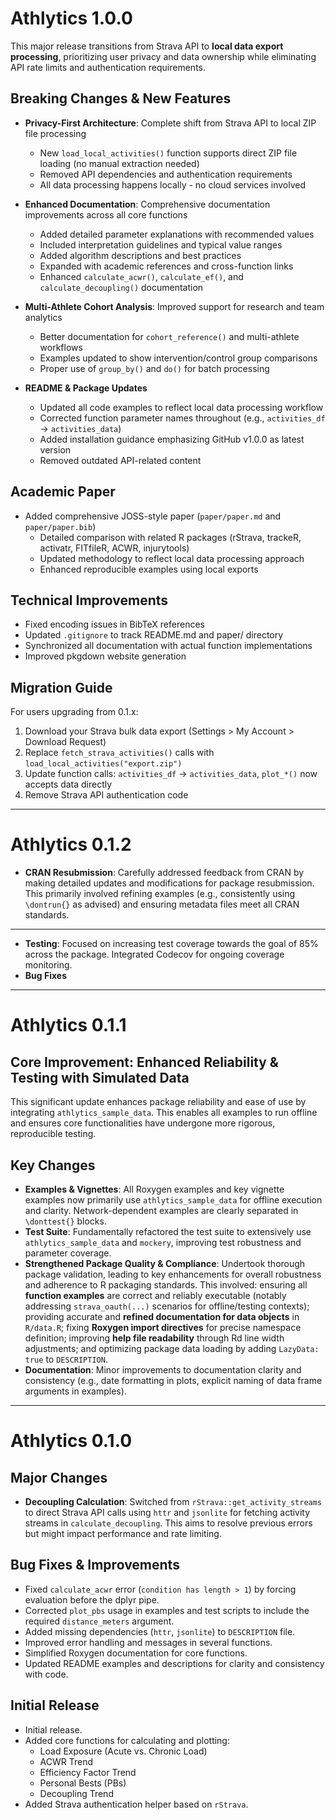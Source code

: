 ﻿# Athlytics 1.0.0

This major release transitions from Strava API to **local data export processing**, prioritizing user privacy and data ownership while eliminating API rate limits and authentication requirements.

## Breaking Changes & New Features

* **Privacy-First Architecture**: Complete shift from Strava API to local ZIP file processing
  - New `load_local_activities()` function supports direct ZIP file loading (no manual extraction needed)
  - Removed API dependencies and authentication requirements
  - All data processing happens locally - no cloud services involved
  
* **Enhanced Documentation**: Comprehensive documentation improvements across all core functions
  - Added detailed parameter explanations with recommended values
  - Included interpretation guidelines and typical value ranges
  - Added algorithm descriptions and best practices
  - Expanded with academic references and cross-function links
  - Enhanced `calculate_acwr()`, `calculate_ef()`, and `calculate_decoupling()` documentation

* **Multi-Athlete Cohort Analysis**: Improved support for research and team analytics
  - Better documentation for `cohort_reference()` and multi-athlete workflows
  - Examples updated to show intervention/control group comparisons
  - Proper use of `group_by()` and `do()` for batch processing

* **README & Package Updates**
  - Updated all code examples to reflect local data processing workflow
  - Corrected function parameter names throughout (e.g., `activities_df` → `activities_data`)
  - Added installation guidance emphasizing GitHub v1.0.0 as latest version
  - Removed outdated API-related content

## Academic Paper

* Added comprehensive JOSS-style paper (`paper/paper.md` and `paper/paper.bib`)
  - Detailed comparison with related R packages (rStrava, trackeR, activatr, FITfileR, ACWR, injurytools)
  - Updated methodology to reflect local data processing approach
  - Enhanced reproducible examples using local exports

## Technical Improvements

* Fixed encoding issues in BibTeX references
* Updated `.gitignore` to track README.md and paper/ directory
* Synchronized all documentation with actual function implementations
* Improved pkgdown website generation

## Migration Guide

For users upgrading from 0.1.x:

1. Download your Strava bulk data export (Settings > My Account > Download Request)
2. Replace `fetch_strava_activities()` calls with `load_local_activities("export.zip")`
3. Update function calls: `activities_df` → `activities_data`, `plot_*()` now accepts data directly
4. Remove Strava API authentication code

---

# Athlytics 0.1.2

*   **CRAN Resubmission**: Carefully addressed feedback from CRAN by making detailed updates and modifications for package resubmission. This primarily involved refining examples (e.g., consistently using `\dontrun{}` as advised) and ensuring metadata files meet all CRAN standards.

---

*   **Testing**: Focused on increasing test coverage towards the goal of 85% across the package. Integrated Codecov for ongoing coverage monitoring.
*   **Bug Fixes**

---

# Athlytics 0.1.1

## Core Improvement: Enhanced Reliability & Testing with Simulated Data

This significant update enhances package reliability and ease of use by integrating `athlytics_sample_data`. This enables all examples to run offline and ensures core functionalities have undergone more rigorous, reproducible testing.

## Key Changes

*   **Examples & Vignettes**: All Roxygen examples and key vignette examples now primarily use `athlytics_sample_data` for offline execution and clarity. Network-dependent examples are clearly separated in `\donttest{}` blocks.
*   **Test Suite**: Fundamentally refactored the test suite to extensively use `athlytics_sample_data` and `mockery`, improving test robustness and parameter coverage.
*   **Strengthened Package Quality & Compliance**: Undertook thorough package validation, leading to key enhancements for overall robustness and adherence to R packaging standards. This involved: ensuring all **function examples** are correct and reliably executable (notably addressing `strava_oauth(...)` scenarios for offline/testing contexts); providing accurate and **refined documentation for data objects** in `R/data.R`; fixing **Roxygen import directives** for precise namespace definition; improving **help file readability** through Rd line width adjustments; and optimizing package data loading by adding `LazyData: true` to `DESCRIPTION`.
*   **Documentation**: Minor improvements to documentation clarity and consistency (e.g., date formatting in plots, explicit naming of data frame arguments in examples).


---
# Athlytics 0.1.0

## Major Changes

*   **Decoupling Calculation**: Switched from `rStrava::get_activity_streams` to direct Strava API calls using `httr` and `jsonlite` for fetching activity streams in `calculate_decoupling`. This aims to resolve previous errors but might impact performance and rate limiting.

## Bug Fixes & Improvements

*   Fixed `calculate_acwr` error (`condition has length > 1`) by forcing evaluation before the dplyr pipe.
*   Corrected `plot_pbs` usage in examples and test scripts to include the required `distance_meters` argument.
*   Added missing dependencies (`httr`, `jsonlite`) to `DESCRIPTION` file.
*   Improved error handling and messages in several functions.
*   Simplified Roxygen documentation for core functions.
*   Updated README examples and descriptions for clarity and consistency with code.

## Initial Release

* Initial release.
* Added core functions for calculating and plotting:
    * Load Exposure (Acute vs. Chronic Load)
    * ACWR Trend
    * Efficiency Factor Trend
    * Personal Bests (PBs)
    * Decoupling Trend
* Added Strava authentication helper based on `rStrava`.
